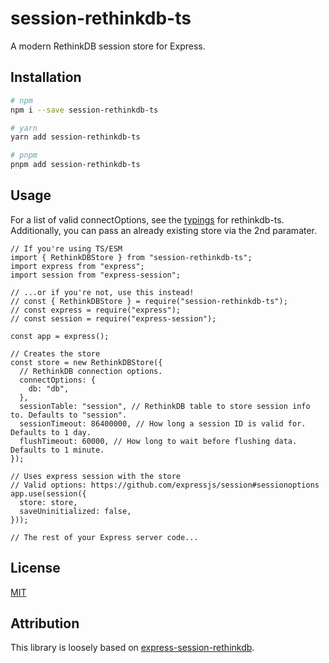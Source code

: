 # session-rethinkdb-ts

A modern RethinkDB session store for Express.

## Installation

```sh
# npm
npm i --save session-rethinkdb-ts

# yarn
yarn add session-rethinkdb-ts

# pnpm
pnpm add session-rethinkdb-ts
```

## Usage

For a list of valid connectOptions, see the [typings][options] for rethinkdb-ts. Additionally, you can pass an already existing store via the 2nd paramater.

```TS
// If you're using TS/ESM
import { RethinkDBStore } from "session-rethinkdb-ts";
import express from "express";
import session from "express-session";

// ...or if you're not, use this instead!
// const { RethinkDBStore } = require("session-rethinkdb-ts");
// const express = require("express");
// const session = require("express-session");

const app = express();

// Creates the store
const store = new RethinkDBStore({
  // RethinkDB connection options.
  connectOptions: {
    db: "db",
  },
  sessionTable: "session", // RethinkDB table to store session info to. Defaults to "session".
  sessionTimeout: 86400000, // How long a session ID is valid for. Defaults to 1 day.
  flushTimeout: 60000, // How long to wait before flushing data. Defaults to 1 minute.
});

// Uses express session with the store
// Valid options: https://github.com/expressjs/session#sessionoptions
app.use(session({
  store: store,
  saveUninitialized: false,
}));

// The rest of your Express server code...
```

## License

[MIT][mit]

## Attribution

This library is loosely based on [express-session-rethinkdb][express-session-rethinkdb].

[mit]: "LICENSE" "Licensed under the MIT License."
[express-session-rethinkdb]: https://github.com/armenfilipetyan/express-session-rethinkdb "Express-Session-RethinkDB on GitHub."
[options]: https://github.com/rethinkdb/rethinkdb-ts/blob/de4c51a53f8bc50c2784f302a831938e3e4cfd1a/src/types.ts#L41 "RethinkDB Connect Options"
